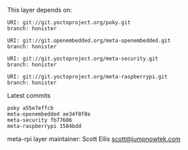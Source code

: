This layer depends on:

    URI: git://git.yoctoproject.org/poky.git
    branch: honister

    URI: git://git.openembedded.org/meta-openembedded.git
    branch: honister

    URI: git://git.yoctoproject.org/meta-security.git
    branch: honister

    URI: git://git.yoctoproject.org/meta-raspberrypi.git
    branch: honister

Latest commits

    poky a55e7effcb
    meta-openembedded ae34f8f8e
    meta-security fb77606
    meta-raspberrypi 1584bdd

meta-rpi layer maintainer: Scott Ellis <scott@jumpnowtek.com>
